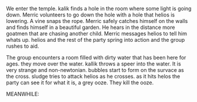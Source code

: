 We enter the temple. kalik finds a hole in the room where some light is going down. Merric volunteers to go down the hole with a hole that helios is lowering. A vine snaps the rope. Merric safely catches himself on the walls and finds himself in a beautiful garden. He hears in the distance more goatmen that are chasing another child. Merric messages helios to tell him whats up. helios and the rest of the party spring into action and the group rushes to aid.

The group encounters a room filled with dirty water that has been here for ages. they move over the water. kallik throws a speer into the water. It is very strange and non-newtonian. bubbles start to form on the survace as the cross. sludge tries to attack helios as he crosses. as it hits helos the party can see it for what it is, a grey ooze. They kill the ooze.

MEANWHILE:  